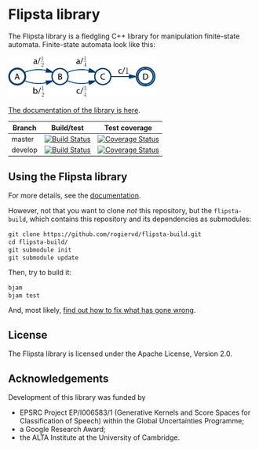 # Flipsta library

The Flipsta library is a fledgling C++ library for manipulation finite-state automata.
Finite-state automata look like this:

<img src="doc/example.png" alt="Example of a finite-state automaton" width="300px">

[The documentation of the library is here](http://mi.eng.cam.ac.uk/~rcv25/code-documentation/flipsta/).

Branch | Build/test | Test coverage
-------|------------|--------------
master | [![Build Status](https://travis-ci.org/rogiervd/flipsta.svg?branch=master)](https://travis-ci.org/rogiervd/flipsta) | [![Coverage Status](https://coveralls.io/repos/rogiervd/flipsta/badge.svg?branch=master)](https://coveralls.io/r/rogiervd/flipsta?branch=master)
develop | [![Build Status](https://travis-ci.org/rogiervd/flipsta.svg?branch=develop)](https://travis-ci.org/rogiervd/flipsta) | [![Coverage Status](https://coveralls.io/repos/rogiervd/flipsta/badge.svg?branch=develop)](https://coveralls.io/r/rogiervd/flipsta?branch=develop)

## Using the Flipsta library

For more details, see the [documentation](http://mi.eng.cam.ac.uk/~rcv25/code-documentation/flipsta/flipsta/using.html).

However, not that you want to clone *not* this repository, but the `flipsta-build`, which contains this repository and its dependencies as submodules:

    git clone https://github.com/rogiervd/flipsta-build.git
    cd flipsta-build/
    git submodule init
    git submodule update

Then, try to build it:

    bjam
    bjam test

And, most likely, [find out how to fix what has gone wrong](http://mi.eng.cam.ac.uk/~rcv25/code-documentation/flipsta/flipsta/using.html#building-the-library).

## License

The Flipsta library is licensed under the Apache License, Version 2.0.

## Acknowledgements

Development of this library was funded by

-   EPSRC Project EP/I006583/1 (Generative Kernels and Score Spaces for Classification of Speech) within the Global Uncertainties Programme;
-   a Google Research Award;
-   the ALTA Institute at the University of Cambridge.
